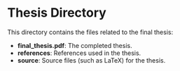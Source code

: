 # Thesis Directory
This directory contains the files related to the final thesis:
- **final_thesis.pdf**: The completed thesis.
- **references**: References used in the thesis.
- **source**: Source files (such as LaTeX) for the thesis.

